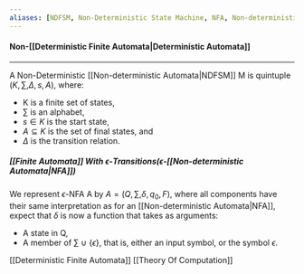 ```yaml
---
aliases: [NDFSM, Non-Deterministic State Machine, NFA, Non-deterministic Automata]
---
```


#### Non-[[Deterministic Finite Automata|Deterministic Automata]]
---
A Non-Deterministic [[Non-deterministic Automata|NDFSM]] M is quintuple $(K, \sum, \Delta, s, A)$, where:
- K is a finite set of states, 
- $\sum$ is an alphabet, 
- $s \in K$ is the start state, 
- $A \subseteq K$ is the set of final states, and 
- $\Delta$ is the transition relation.


##### [[Finite Automata]] With $\epsilon$-Transitions($\epsilon$-[[Non-deterministic Automata|NFA]])

We represent $\epsilon$-NFA A by $A = (Q, \sum, \delta, q_0, F)$, where all components have their same interpretation as for an [[Non-deterministic Automata|NFA]], expect that $\delta$ is now a function that takes as arguments:

- A state in Q,
- A member of $\sum\ \cup\ \{\epsilon\}$, that is, either an input symbol, or the symbol $\epsilon$.

[[Deterministic Finite Automata]]
[[Theory Of Computation]]

